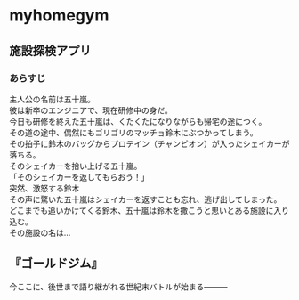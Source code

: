# myhomegym
## 施設探検アプリ

### あらすじ
主人公の名前は五十嵐。  
彼は新卒のエンジニアで、現在研修中の身だ。  
今日も研修を終えた五十嵐は、くたくたになりながらも帰宅の途につく。  
その道の途中、偶然にもゴリゴリのマッチョ鈴木にぶつかってしまう。  
その拍子に鈴木のバッグからプロテイン（チャンピオン）が入ったシェイカーが落ちる。  
そのシェイカーを拾い上げる五十嵐。  
「そのシェイカーを返してもらおう！」  
突然、激怒する鈴木  
その声に驚いた五十嵐はシェイカーを返すことも忘れ、逃げ出してしまった。  
どこまでも追いかけてくる鈴木、五十嵐は鈴木を撒こうと思いとある施設に入り込む。  
その施設の名は…  
  
## 『ゴールドジム』
  
今ここに、後世まで語り継がれる世紀末バトルが始まる―――  